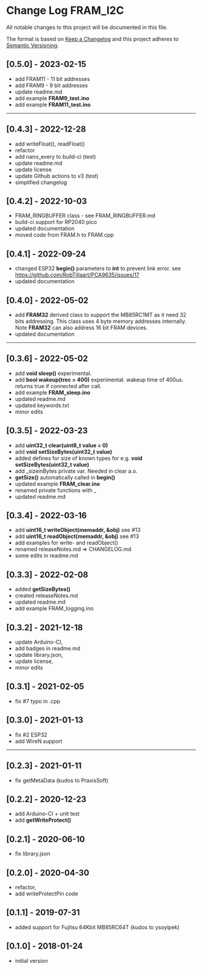 # Change Log FRAM_I2C
All notable changes to this project will be documented in this file.

The format is based on [Keep a Changelog](http://keepachangelog.com/)
and this project adheres to [Semantic Versioning](http://semver.org/).


## [0.5.0] - 2023-02-15
- add FRAM11 - 11 bit addresses
- add FRAM9 - 9 bit addresses
- update readme.md
- add example **FRAM9_test.ino**
- add example **FRAM11_test.ino**

----

## [0.4.3] - 2022-12-28
- add writeFloat(), readFloat()
- refactor
- add nano_every to build-ci  (test)
- update readme.md
- update license
- update Github actions to v3  (test)
- simplified changelog

## [0.4.2] - 2022-10-03
- FRAM_RINGBUFFER class - see FRAM_RINGBUFFER.md
- build-ci support for RP2040 pico
- updated documentation
- moved code from FRAM.h to FRAM.cpp

## [0.4.1] - 2022-09-24
- changed ESP32 **begin()** parameters to **int** to prevent link error.
  see https://github.com/RobTillaart/PCA9635/issues/17
- updated documentation

## [0.4.0] - 2022-05-02
- add **FRAM32** derived class to support the MB85RC1MT as it need 32 bits addressing. 
  This class uses 4 byte memory addresses internally.
  Note **FRAM32** can also address 16 bit FRAM devices.
- updated documentation

----

## [0.3.6] - 2022-05-02
- add **void sleep()** experimental.
- add **bool wakeup(trec = 400)** experimental. wakeup time of 400us. returns true if connected after call.
- add example **FRAM_sleep.ino**
- updated readme.md
- updated keywords.txt
- minor edits

## [0.3.5] - 2022-03-23
- add **uint32_t clear(uint8_t value = 0)**
- add **void setSizeBytes(uint32_t value)**
- added defines for size of known types for e.g. **void setSizeBytes(uint32_t value)**
- add \_sizeinBytes private var. Needed in clear a.o.
- **getSize()** automatically called in **begin()**
- updated example **FRAM_clear.ino**
- renamed private functions with \_
- updated readme.md

## [0.3.4] - 2022-03-16
- add **uint16_t writeObject(memaddr, &obj)** see #13
- add **uint16_t readObject(memaddr, &obj)** see #13
- add examples for write- and readObject()
- renamed releaseNotes.md => CHANGELOG.md
- some edits in readme.md

## [0.3.3] - 2022-02-08
- added **getSizeBytes()**
- created releaseNotes.md
- updated readme.md
- add example FRAM_logging.ino

## [0.3.2] - 2021-12-18
- update Arduino-CI,
- add badges in readme.md
- update library.json,
- update license,
- minor edits

## [0.3.1] - 2021-02-05
- fix #7 typo in .cpp

## [0.3.0] - 2021-01-13
- fix #2 ESP32
- add WireN support

----

## [0.2.3] - 2021-01-11
- fix getMetaData (kudos to PraxisSoft)

## [0.2.2] - 2020-12-23
- add Arduino-CI + unit test
- add **getWriteProtect()**

## [0.2.1] - 2020-06-10
- fix library.json

## [0.2.0] - 2020-04-30
- refactor,
- add writeProtectPin code

## [0.1.1] - 2019-07-31
- added support for Fujitsu 64Kbit MB85RC64T (kudos to ysoyipek)

## [0.1.0] - 2018-01-24
- initial version

